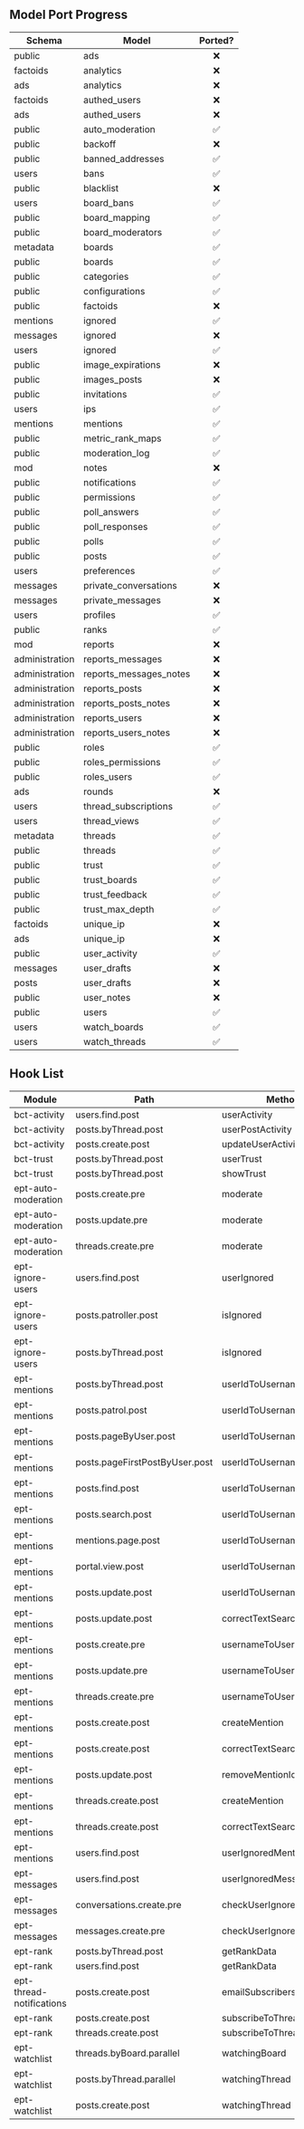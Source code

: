 ## Model Port Progress
| Schema         | Model                  |       Ported?      |
| ------         | -----                  |       :-----:      |
| public         | ads                    | :x: |
| factoids       | analytics              | :x: |
| ads            | analytics              | :x: |
| factoids       | authed_users           | :x: |
| ads            | authed_users           | :x: |
| public         | auto_moderation        | :white_check_mark: |
| public         | backoff                | :x: |
| public         | banned_addresses       | :white_check_mark: |
| users          | bans                   | :white_check_mark: |
| public         | blacklist              | :x: |
| users          | board_bans             | :white_check_mark:|
| public         | board_mapping          | :white_check_mark: |
| public         | board_moderators       | :white_check_mark: |
| metadata       | boards                 | :white_check_mark: |
| public         | boards                 | :white_check_mark: |
| public         | categories             | :white_check_mark: |
| public         | configurations         | :white_check_mark: |
| public         | factoids               | :x: |
| mentions       | ignored                | :white_check_mark:|
| messages       | ignored                | :x: |
| users          | ignored                | :white_check_mark: |
| public         | image_expirations      | :x: |
| public         | images_posts           | :x: |
| public         | invitations            | :white_check_mark: |
| users          | ips                    | :white_check_mark: |
| mentions       | mentions               | :white_check_mark: |
| public         | metric_rank_maps       | :white_check_mark: |
| public         | moderation_log         | :white_check_mark: |
| mod            | notes                  | :x: |
| public         | notifications          | :white_check_mark: |
| public         | permissions            | :white_check_mark: |
| public         | poll_answers           | :white_check_mark: |
| public         | poll_responses         | :white_check_mark: |
| public         | polls                  | :white_check_mark: |
| public         | posts                  | :white_check_mark: |
| users          | preferences            | :white_check_mark: |
| messages       | private_conversations  | :x: |
| messages       | private_messages       | :x: |
| users          | profiles               | :white_check_mark: |
| public         | ranks                  | :white_check_mark: |
| mod            | reports                | :x: |
| administration | reports_messages       | :x: |
| administration | reports_messages_notes | :x: |
| administration | reports_posts          | :x: |
| administration | reports_posts_notes    | :x: |
| administration | reports_users          | :x: |
| administration | reports_users_notes    | :x: |
| public         | roles                  | :white_check_mark: |
| public         | roles_permissions      | :white_check_mark: |
| public         | roles_users            | :white_check_mark: |
| ads            | rounds                 | :x: |
| users          | thread_subscriptions   | :white_check_mark: |
| users          | thread_views           | :white_check_mark: |
| metadata       | threads                | :white_check_mark: |
| public         | threads                | :white_check_mark: |
| public         | trust                  | :white_check_mark: |
| public         | trust_boards           | :white_check_mark: |
| public         | trust_feedback         | :white_check_mark: |
| public         | trust_max_depth        | :white_check_mark: |
| factoids       | unique_ip              | :x: |
| ads            | unique_ip              | :x: |
| public         | user_activity          | :white_check_mark: |
| messages       | user_drafts            | :x: |
| posts          | user_drafts            | :x: |
| public         | user_notes             | :x: |
| public         | users                  | :white_check_mark: |
| users          | watch_boards           | :white_check_mark: |
| users          | watch_threads          | :white_check_mark: |


## Hook List
| Module                   | Path                           | Method                   |       Ported?      |
| ------                   | -----                          | -----                    |       :-----:      |
| bct-activity             | users.find.post                | userActivity             | :x: |
| bct-activity             | posts.byThread.post            | userPostActivity         | :white_check_mark: |
| bct-activity             | posts.create.post              | updateUserActivity       | :white_check_mark: |
| bct-trust                | posts.byThread.post            | userTrust                | :white_check_mark: |
| bct-trust                | posts.byThread.post            | showTrust                | :white_check_mark: |
| ept-auto-moderation      | posts.create.pre               | moderate                 | :white_check_mark: |
| ept-auto-moderation      | posts.update.pre               | moderate                 | :x: |
| ept-auto-moderation      | threads.create.pre             | moderate                 | :white_check_mark: |
| ept-ignore-users         | users.find.post                | userIgnored              | :x: |
| ept-ignore-users         | posts.patroller.post           | isIgnored                | :x: |
| ept-ignore-users         | posts.byThread.post            | isIgnored                | :white_check_mark: |
| ept-mentions             | posts.byThread.post            | userIdToUsername         | :white_check_mark: |
| ept-mentions             | posts.patrol.post              | userIdToUsername         | :x: |
| ept-mentions             | posts.pageByUser.post          | userIdToUsername         | :x: |
| ept-mentions             | posts.pageFirstPostByUser.post | userIdToUsername         | :x: |
| ept-mentions             | posts.find.post                | userIdToUsername         | :x: |
| ept-mentions             | posts.search.post              | userIdToUsername         | :x: |
| ept-mentions             | mentions.page.post             | userIdToUsername         | :x: |
| ept-mentions             | portal.view.post               | userIdToUsername         | :x: |
| ept-mentions             | posts.update.post              | userIdToUsername         | :x: |
| ept-mentions             | posts.update.post              | correctTextSearchVector  | :x: |
| ept-mentions             | posts.create.pre               | usernameToUserId         | :white_check_mark: |
| ept-mentions             | posts.update.pre               | usernameToUserId         | :x: |
| ept-mentions             | threads.create.pre             | usernameToUserId         | :white_check_mark: |
| ept-mentions             | posts.create.post              | createMention            | :white_check_mark: |
| ept-mentions             | posts.create.post              | correctTextSearchVector  | :white_check_mark: |
| ept-mentions             | posts.update.post              | removeMentionIds         | :x: |
| ept-mentions             | threads.create.post            | createMention            | :white_check_mark: |
| ept-mentions             | threads.create.post            | correctTextSearchVector  | :white_check_mark: |
| ept-mentions             | users.find.post                | userIgnoredMentions      | :x: |
| ept-messages             | users.find.post                | userIgnoredMessages      | :x: |
| ept-messages             | conversations.create.pre       | checkUserIgnoredMessages | :x: |
| ept-messages             | messages.create.pre            | checkUserIgnoredMessages | :x: |
| ept-rank                 | posts.byThread.post            | getRankData              | :white_check_mark: |
| ept-rank                 | users.find.post                | getRankData              | :x: |
| ept-thread-notifications | posts.create.post              | emailSubscribers         | :white_check_mark: |
| ept-rank                 | posts.create.post              | subscribeToThread        | :white_check_mark: |
| ept-rank                 | threads.create.post            | subscribeToThread        | :white_check_mark: |
| ept-watchlist            | threads.byBoard.parallel       | watchingBoard            | :white_check_mark: |
| ept-watchlist            | posts.byThread.parallel        | watchingThread           | :white_check_mark: |
| ept-watchlist            | posts.create.post              | watchingThread           | :white_check_mark: |





